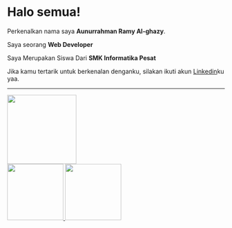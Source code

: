 # Halo semua! 

Perkenalkan nama saya **Aunurrahman Ramy Al-ghazy**.<br>

Saya seorang **Web Developer** <br>

Saya Merupakan Siswa Dari **SMK Informatika Pesat**<br>

Jika kamu tertarik untuk berkenalan denganku, silakan ikuti akun [Linkedin](www.linkedin.com/in/aunurrahman-ramy-al-ghazy-215b7628b)ku yaa.<hr>

<p align="left"> <a href="https://github.com/RyoAkihito"> 
<img height="160em" src="https://github-readme-stats-eight-theta.vercel.app/api?username=penuliscode&show_icons=true&theme=algolia&include_all_commits=true&count_private=true"/>  
  <br>
  <img height="130em" src="https://github-readme-stats.vercel.app/api/top-langs/?username=RyoAkihito&layout=compact&theme=algolia"/> 
  <img height="130em" src="https://github-readme-streak-stats.herokuapp.com/?user=RyoAkihito&theme=algolia"/> 
</a> </p>
